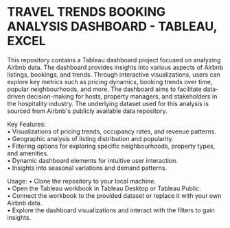 # TRAVEL TRENDS BOOKING ANALYSIS DASHBOARD - TABLEAU, EXCEL
This repository contains a Tableau dashboard project focused on analyzing Airbnb data. The dashboard provides insights into various aspects of Airbnb listings, bookings, and trends. Through interactive visualizations, users can explore key metrics such as pricing dynamics, booking trends over time, popular neighbourhoods, and more. The dashboard aims to facilitate data-driven decision-making for hosts, property managers, and stakeholders in the hospitality industry. The underlying dataset used for this analysis is sourced from Airbnb's publicly available data repository.

Key Features:<br />
• Visualizations of pricing trends, occupancy rates, and revenue patterns.<br />
• Geographic analysis of listing distribution and popularity.<br />
• Filtering options for exploring specific neighbourhoods, property types, and amenities.<br />
• Dynamic dashboard elements for intuitive user interaction.<br />
• Insights into seasonal variations and demand patterns.<br />

Usage:
• Clone the repository to your local machine.<br />
• Open the Tableau workbook in Tableau Desktop or Tableau Public.<br />
• Connect the workbook to the provided dataset or replace it with your own Airbnb data.<br />
• Explore the dashboard visualizations and interact with the filters to gain insights.<br />
